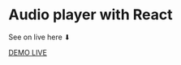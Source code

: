 # Audio player with React

See on live here ⬇

[DEMO LIVE](https://franciscoyuster.github.io/MediaPlayer/)